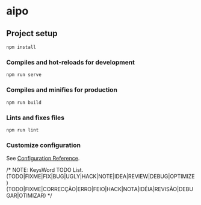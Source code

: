 # aipo

## Project setup
```
npm install
```

### Compiles and hot-reloads for development
```
npm run serve
```

### Compiles and minifies for production
```
npm run build
```

### Lints and fixes files
```
npm run lint
```

### Customize configuration
See [Configuration Reference](https://cli.vuejs.org/config/).

/* NOTE: KeysWord TODO List.
	(TODO|FIXME|FIX|BUG|UGLY|HACK|NOTE|IDEA|REVIEW|DEBUG|OPTIMIZE)
	(TODO|FIXME|CORRECÇÃO|ERRO|FEIO|HACK|NOTA|IDÉIA|REVISÃO|DEBUGAR|OTIMIZAR)
*/
